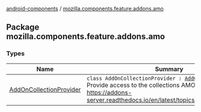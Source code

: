 [android-components](../index.md) / [mozilla.components.feature.addons.amo](./index.md)

## Package mozilla.components.feature.addons.amo

### Types

| Name | Summary |
|---|---|
| [AddOnCollectionProvider](-add-on-collection-provider/index.md) | `class AddOnCollectionProvider : `[`AddOnsProvider`](../mozilla.components.feature.addons/-add-ons-provider/index.md)<br>Provide access to the collections AMO API. https://addons-server.readthedocs.io/en/latest/topics/api/collections.html |
